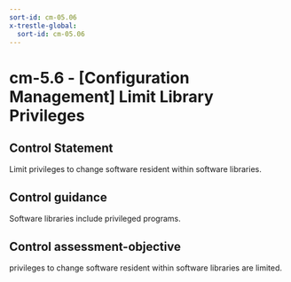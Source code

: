 ```yaml
---
sort-id: cm-05.06
x-trestle-global:
  sort-id: cm-05.06
---
```


# cm-5.6 - \[Configuration Management\] Limit Library Privileges

## Control Statement

Limit privileges to change software resident within software libraries.

## Control guidance

Software libraries include privileged programs.

## Control assessment-objective

privileges to change software resident within software libraries are limited.
